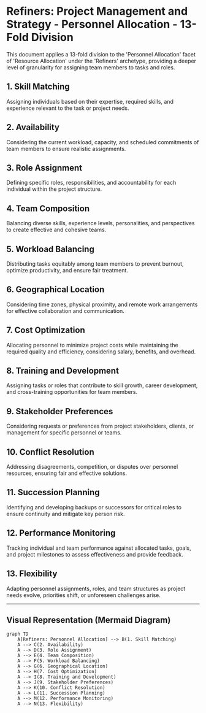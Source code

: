 # Refiners: Project Management and Strategy - Personnel Allocation - 13-Fold Division

This document applies a 13-fold division to the 'Personnel Allocation' facet of 'Resource Allocation' under the 'Refiners' archetype, providing a deeper level of granularity for assigning team members to tasks and roles.

## 1. Skill Matching

Assigning individuals based on their expertise, required skills, and experience relevant to the task or project needs.

## 2. Availability

Considering the current workload, capacity, and scheduled commitments of team members to ensure realistic assignments.

## 3. Role Assignment

Defining specific roles, responsibilities, and accountability for each individual within the project structure.

## 4. Team Composition

Balancing diverse skills, experience levels, personalities, and perspectives to create effective and cohesive teams.

## 5. Workload Balancing

Distributing tasks equitably among team members to prevent burnout, optimize productivity, and ensure fair treatment.

## 6. Geographical Location

Considering time zones, physical proximity, and remote work arrangements for effective collaboration and communication.

## 7. Cost Optimization

Allocating personnel to minimize project costs while maintaining the required quality and efficiency, considering salary, benefits, and overhead.

## 8. Training and Development

Assigning tasks or roles that contribute to skill growth, career development, and cross-training opportunities for team members.

## 9. Stakeholder Preferences

Considering requests or preferences from project stakeholders, clients, or management for specific personnel or teams.

## 10. Conflict Resolution

Addressing disagreements, competition, or disputes over personnel resources, ensuring fair and effective solutions.

## 11. Succession Planning

Identifying and developing backups or successors for critical roles to ensure continuity and mitigate key person risk.

## 12. Performance Monitoring

Tracking individual and team performance against allocated tasks, goals, and project milestones to assess effectiveness and provide feedback.

## 13. Flexibility

Adapting personnel assignments, roles, and team structures as project needs evolve, priorities shift, or unforeseen challenges arise.

---

## Visual Representation (Mermaid Diagram)

```mermaid
graph TD
    A[Refiners: Personnel Allocation] --> B(1. Skill Matching)
    A --> C(2. Availability)
    A --> D(3. Role Assignment)
    A --> E(4. Team Composition)
    A --> F(5. Workload Balancing)
    A --> G(6. Geographical Location)
    A --> H(7. Cost Optimization)
    A --> I(8. Training and Development)
    A --> J(9. Stakeholder Preferences)
    A --> K(10. Conflict Resolution)
    A --> L(11. Succession Planning)
    A --> M(12. Performance Monitoring)
    A --> N(13. Flexibility)
```
